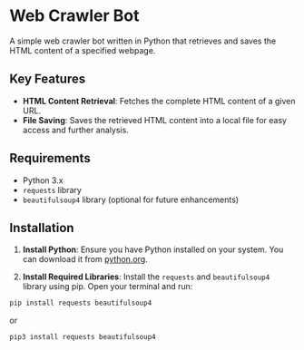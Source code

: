 # Web Crawler Bot

A simple web crawler bot written in Python that retrieves and saves the HTML content of a specified webpage.

## Key Features

- **HTML Content Retrieval**: Fetches the complete HTML content of a given URL.
- **File Saving**: Saves the retrieved HTML content into a local file for easy access and further analysis.

## Requirements

- Python 3.x
- `requests` library
- `beautifulsoup4` library (optional for future enhancements)

## Installation

1. **Install Python**: Ensure you have Python installed on your system. You can download it from [python.org](https://www.python.org/downloads/).

2. **Install Required Libraries**: Install the `requests` and `beautifulsoup4` library using pip. Open your terminal and run:

```bash
pip install requests beautifulsoup4
 ```

   or
   
```bash
pip3 install requests beautifulsoup4
```
